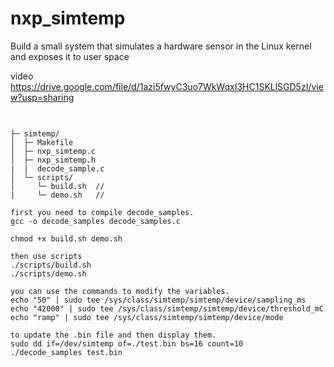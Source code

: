 # nxp_simtemp
 Build a small system that simulates a hardware sensor in the Linux kernel and exposes it to user space



video
https://drive.google.com/file/d/1azi5fwyC3uo7WkWqxI3HC1SKLlSGD5zI/view?usp=sharing

## 

```

├─ simtemp/
│  ├─ Makefile
│  ├─ nxp_simtemp.c
│  ├─ nxp_simtemp.h
|  |  decode_sample.c
│  └─ scripts/
│     └─ build.sh  // 
|     └─ demo.sh   //
```
~~~
first you need to compile decode_samples.
gcc -o decode_samples decode_samples.c

chmod +x build.sh demo.sh

then use scripts 
./scripts/build.sh
./scripts/demo.sh

you can use the commands to modify the variables.
echo "50" | sudo tee /sys/class/simtemp/simtemp/device/sampling_ms
echo "42000" | sudo tee /sys/class/simtemp/simtemp/device/threshold_mC
echo "ramp" | sudo tee /sys/class/simtemp/simtemp/device/mode

to update the .bin file and then display them.
sudo dd if=/dev/simtemp of=./test.bin bs=16 count=10
./decode_samples test.bin





                                      


